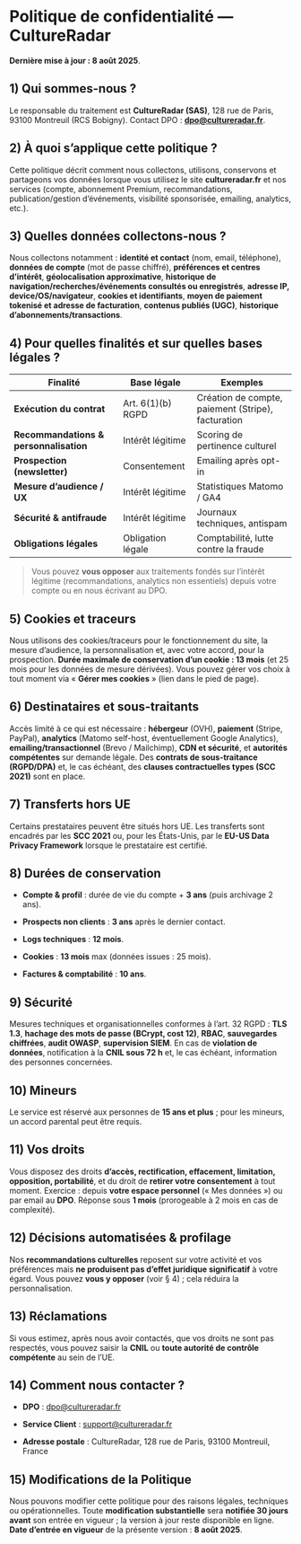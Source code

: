 # Politique de confidentialité — CultureRadar

**Dernière mise à jour : 8 août 2025**.

## 1) Qui sommes-nous ?

Le responsable du traitement est **CultureRadar (SAS)**, 128 rue de Paris, 93100 Montreuil (RCS Bobigny). Contact DPO : **[dpo@cultureradar.fr](mailto:dpo@cultureradar.fr)**.

## 2) À quoi s’applique cette politique ?

Cette politique décrit comment nous collectons, utilisons, conservons et partageons vos données lorsque vous utilisez le site **cultureradar.fr** et nos services (compte, abonnement Premium, recommandations, publication/gestion d’événements, visibilité sponsorisée, emailing, analytics, etc.).

## 3) Quelles données collectons-nous ?

Nous collectons notamment : **identité et contact** (nom, email, téléphone), **données de compte** (mot de passe chiffré), **préférences et centres d’intérêt**, **géolocalisation approximative**, **historique de navigation/recherches/événements consultés ou enregistrés**, **adresse IP, device/OS/navigateur**, **cookies et identifiants**, **moyen de paiement tokenisé et adresse de facturation**, **contenus publiés (UGC)**, **historique d’abonnements/transactions**.

## 4) Pour quelles finalités et sur quelles bases légales ?

|Finalité|Base légale|Exemples|
|---|---|---|
|**Exécution du contrat**|Art. 6(1)(b) RGPD|Création de compte, paiement (Stripe), facturation|
|**Recommandations & personnalisation**|Intérêt légitime|Scoring de pertinence culturel|
|**Prospection (newsletter)**|Consentement|Emailing après opt-in|
|**Mesure d’audience / UX**|Intérêt légitime|Statistiques Matomo / GA4|
|**Sécurité & antifraude**|Intérêt légitime|Journaux techniques, antispam|
|**Obligations légales**|Obligation légale|Comptabilité, lutte contre la fraude|

> Vous pouvez **vous opposer** aux traitements fondés sur l’intérêt légitime (recommandations, analytics non essentiels) depuis votre compte ou en nous écrivant au DPO.

## 5) Cookies et traceurs

Nous utilisons des cookies/traceurs pour le fonctionnement du site, la mesure d’audience, la personnalisation et, avec votre accord, pour la prospection. **Durée maximale de conservation d’un cookie : 13 mois** (et 25 mois pour les données de mesure dérivées). Vous pouvez gérer vos choix à tout moment via « **Gérer mes cookies** » (lien dans le pied de page).

## 6) Destinataires et sous-traitants

Accès limité à ce qui est nécessaire : **hébergeur** (OVH), **paiement** (Stripe, PayPal), **analytics** (Matomo self-host, éventuellement Google Analytics), **emailing/transactionnel** (Brevo / Mailchimp), **CDN et sécurité**, et **autorités compétentes** sur demande légale. Des **contrats de sous-traitance (RGPD/DPA)** et, le cas échéant, des **clauses contractuelles types (SCC 2021)** sont en place.

## 7) Transferts hors UE

Certains prestataires peuvent être situés hors UE. Les transferts sont encadrés par les **SCC 2021** ou, pour les États-Unis, par le **EU-US Data Privacy Framework** lorsque le prestataire est certifié.

## 8) Durées de conservation

- **Compte & profil** : durée de vie du compte + **3 ans** (puis archivage 2 ans).
    
- **Prospects non clients** : **3 ans** après le dernier contact.
    
- **Logs techniques** : **12 mois**.
    
- **Cookies** : **13 mois** max (données issues : 25 mois).
    
- **Factures & comptabilité** : **10 ans**.
    

## 9) Sécurité

Mesures techniques et organisationnelles conformes à l’art. 32 RGPD : **TLS 1.3**, **hachage des mots de passe (BCrypt, cost 12)**, **RBAC**, **sauvegardes chiffrées**, **audit OWASP**, **supervision SIEM**. En cas de **violation de données**, notification à la **CNIL sous 72 h** et, le cas échéant, information des personnes concernées.

## 10) Mineurs

Le service est réservé aux personnes de **15 ans et plus** ; pour les mineurs, un accord parental peut être requis.

## 11) Vos droits

Vous disposez des droits **d’accès, rectification, effacement, limitation, opposition, portabilité**, et du droit de **retirer votre consentement** à tout moment. Exercice : depuis **votre espace personnel** (« Mes données ») ou par email au **DPO**. Réponse sous **1 mois** (prorogeable à 2 mois en cas de complexité).

## 12) Décisions automatisées & profilage

Nos **recommandations culturelles** reposent sur votre activité et vos préférences mais **ne produisent pas d’effet juridique significatif** à votre égard. Vous pouvez **vous y opposer** (voir § 4) ; cela réduira la personnalisation.

## 13) Réclamations

Si vous estimez, après nous avoir contactés, que vos droits ne sont pas respectés, vous pouvez saisir la **CNIL** ou **toute autorité de contrôle compétente** au sein de l’UE.

## 14) Comment nous contacter ?

- **DPO** : [dpo@cultureradar.fr](mailto:dpo@cultureradar.fr)
    
- **Service Client** : [support@cultureradar.fr](mailto:support@cultureradar.fr)
    
- **Adresse postale** : CultureRadar, 128 rue de Paris, 93100 Montreuil, France
    

## 15) Modifications de la Politique

Nous pouvons modifier cette politique pour des raisons légales, techniques ou opérationnelles. Toute **modification substantielle** sera **notifiée 30 jours avant** son entrée en vigueur ; la version à jour reste disponible en ligne. **Date d’entrée en vigueur** de la présente version : **8 août 2025**.